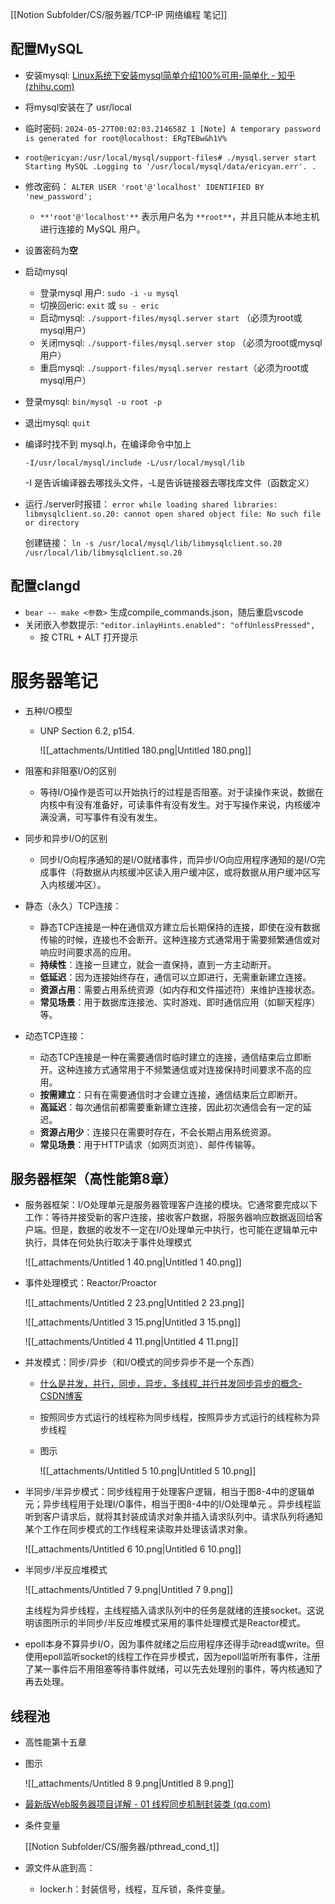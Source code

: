 [[Notion Subfolder/CS/服务器/TCP-IP 网络编程 笔记]]

## 配置MySQL

- 安装mysql: [Linux系统下安装mysql简单介绍100%可用-简单化 - 知乎 (zhihu.com)](https://zhuanlan.zhihu.com/p/681796610)
- 将mysql安装在了 usr/local
- 临时密码: `2024-05-27T00:02:03.214658Z 1 [Note] A temporary password is generated for root@localhost: ERgTEBw&h1V%`
- `root@ericyan:/usr/local/mysql/support-files# ./mysql.server start Starting MySQL .Logging to '/usr/local/mysql/data/ericyan.err'. .`
- 修改密码： `ALTER USER 'root'@'localhost' IDENTIFIED BY 'new_password';`
    - `**'root'@'localhost'**` 表示用户名为 `**root**`，并且只能从本地主机进行连接的 MySQL 用户。
- 设置密码为**空**
- 启动mysql
    - 登录mysql 用户: `sudo -i -u mysql`
    - 切换回eric: `exit` 或 `su - eric`
    - 启动mysql: `./support-files/mysql.server start` （必须为root或mysql用户）
    - 关闭mysql: `./support-files/mysql.server stop` （必须为root或mysql用户）
    - 重启mysql: `./support-files/mysql.server restart`（必须为root或mysql用户）
- 登录mysql: `bin/mysql -u root -p`
- 退出mysql: `quit`
- 编译时找不到 mysql.h，在编译命令中加上
    
    `-I/usr/local/mysql/include -L/usr/local/mysql/lib`
    
    -I 是告诉编译器去哪找头文件，-L是告诉链接器去哪找库文件（函数定义）
    
- 运行./server时报错： `error while loading shared libraries: libmysqlclient.so.20: cannot open shared object file: No such file or directory`
    
    创建链接： `ln -s /usr/local/mysql/lib/libmysqlclient.so.20 /usr/local/lib/libmysqlclient.so.20`
    

## 配置clangd

- `bear -- make <参数>` 生成compile_commands.json，随后重启vscode
- 关闭嵌入参数提示: `"editor.inlayHints.enabled": "offUnlessPressed",`
    - 按 CTRL + ALT 打开提示

  

  

# 服务器笔记

- 五种I/O模型
    - UNP Section 6.2, p154.
        
        ![[_attachments/Untitled 180.png|Untitled 180.png]]
        
- 阻塞和非阻塞I/O的区别
    - 等待I/O操作是否可以开始执行的过程是否阻塞。对于读操作来说，数据在内核中有没有准备好，可读事件有没有发生。对于写操作来说，内核缓冲满没满，可写事件有没有发生。
- 同步和异步I/O的区别
    - 同步I/O向程序通知的是I/O就绪事件，而异步I/O向应用程序通知的是I/O完成事件（将数据从内核缓冲区读入用户缓冲区，或将数据从用户缓冲区写入内核缓冲区）。
- 静态（永久）TCP连接：
    - 静态TCP连接是一种在通信双方建立后长期保持的连接，即使在没有数据传输的时候，连接也不会断开。这种连接方式通常用于需要频繁通信或对响应时间要求高的应用。
    - **持续性**：连接一旦建立，就会一直保持，直到一方主动断开。
    - **低延迟**：因为连接始终存在，通信可以立即进行，无需重新建立连接。
    - **资源占用**：需要占用系统资源（如内存和文件描述符）来维护连接状态。
    - **常见场景**：用于数据库连接池、实时游戏、即时通信应用（如聊天程序）等。
- 动态TCP连接：
    - 动态TCP连接是一种在需要通信时临时建立的连接，通信结束后立即断开。这种连接方式通常用于不频繁通信或对连接保持时间要求不高的应用。
    - **按需建立**：只有在需要通信时才会建立连接，通信结束后立即断开。
    - **高延迟**：每次通信前都需要重新建立连接，因此初次通信会有一定的延迟。
    - **资源占用少**：连接只在需要时存在，不会长期占用系统资源。
    - **常见场景**：用于HTTP请求（如网页浏览）、邮件传输等。

## 服务器框架（高性能第8章）

- 服务器框架：I/O处理单元是服务器管理客户连接的模块。它通常要完成以下工作：等待并接受新的客户连接，接收客户数据，将服务器响应数据返回给客户端。但是，数据的收发不一定在I/O处理单元中执行，也可能在逻辑单元中执行，具体在何处执行取决于事件处理模式
    
    ![[_attachments/Untitled 1 40.png|Untitled 1 40.png]]
    
- 事件处理模式：Reactor/Proactor
    
    ![[_attachments/Untitled 2 23.png|Untitled 2 23.png]]
    
    ![[_attachments/Untitled 3 15.png|Untitled 3 15.png]]
    
    ![[_attachments/Untitled 4 11.png|Untitled 4 11.png]]
    

- 并发模式：同步/异步（和I/O模式的同步异步不是一个东西）
    
    - [什么是并发，并行，同步，异步，多线程_并行并发同步异步的概念-CSDN博客](https://blog.csdn.net/weixin_42139375/article/details/81254847)
    - 按照同步方式运行的线程称为同步线程，按照异步方式运行的线程称为异步线程
    
    - 图示
        
        ![[_attachments/Untitled 5 10.png|Untitled 5 10.png]]
        

- 半同步/半异步模式：同步线程用于处理客户逻辑，相当于图8-4中的逻辑单元；异步线程用于处理I/O事件，相当于图8-4中的I/O处理单元 。异步线程监听到客户请求后，就将其封装成请求对象并插入请求队列中。请求队列将通知某个工作在同步模式的工作线程来读取并处理该请求对象。
    
    ![[_attachments/Untitled 6 10.png|Untitled 6 10.png]]
    
- 半同步/半反应堆模式
    
    ![[_attachments/Untitled 7 9.png|Untitled 7 9.png]]
    
    主线程为异步线程，主线程插入请求队列中的任务是就绪的连接socket。这说明该图所示的半同步/半反应堆模式采用的事件处理模式是Reactor模式。
    

- epoll本身不算异步I/O，因为事件就绪之后应用程序还得手动read或write。但使用epoll监听socket的线程工作在异步模式，因为epoll监听所有事件，注册了某一事件后不用阻塞等待事件就绪，可以先去处理别的事件，等内核通知了再去处理。

## 线程池

- 高性能第十五章

- 图示
    
    ![[_attachments/Untitled 8 9.png|Untitled 8 9.png]]
    

- [最新版Web服务器项目详解 - 01 线程同步机制封装类 (qq.com)](https://mp.weixin.qq.com/s?__biz=MzAxNzU2MzcwMw==&mid=2649274278&idx=3&sn=5840ff698e3f963c7855d702e842ec47&chksm=83ffbefeb48837e86fed9754986bca6db364a6fe2e2923549a378e8e5dec6e3cf732cdb198e2&scene=0&xtrack=1#rd)
- 条件变量
    
    [[Notion Subfolder/CS/服务器/pthread_cond_t]]
    
- 源文件从底到高：
    - locker.h：封装信号，线程，互斥锁，条件变量。